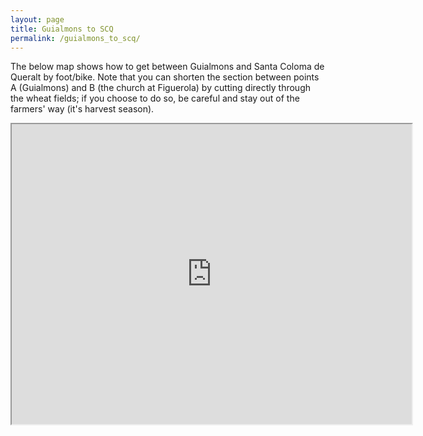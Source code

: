 ```yaml
---
layout: page
title: Guialmons to SCQ
permalink: /guialmons_to_scq/
---
```


The below map shows how to get between Guialmons and Santa Coloma de Queralt by foot/bike. Note that you can shorten the section between points A (Guialmons) and B (the church at Figuerola) by cutting directly through the wheat fields; if you choose to do so, be careful and stay out of the farmers' way (it's harvest season).


<iframe src="https://www.google.com/maps/d/embed?mid=1cRd7nCqDvt95MS04ZU2G0z3wwF0" width="640" height="480"></iframe>